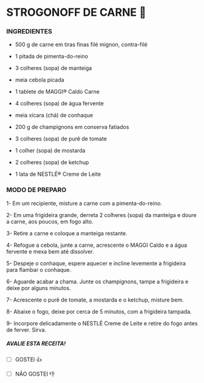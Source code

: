 # STROGONOFF DE CARNE :ox:

### INGREDIENTES

- 500 g de carne em tiras finas filé mignon, contra-filé

- 1 pitada de pimenta-do-reino 

- 3 colheres (sopa) de manteiga 

- meia cebola picada 

- 1 tablete de MAGGI® Caldo Carne 

- 4 colheres (sopa) de água fervente 

- meia xícara (chá) de conhaque 

- 200 g de champignons em conserva fatiados 

- 3 colheres (sopa) de purê de tomate 

- 1 colher (sopa) de mostarda 

- 2 colheres (sopa) de ketchup 

- 1 lata de NESTLÉ® Creme de Leite

### MODO DE PREPARO

1- Em um recipiente, misture a carne com a pimenta-do-reino. 

2- Em uma frigideira grande, derreta 2 colheres (sopa) da manteiga e doure a carne, aos poucos, em fogo alto. 

3- Retire a carne e coloque a manteiga restante.

4- Refogue a cebola, junte a carne, acrescente o MAGGI Caldo e a água fervente e mexa bem até dissolver. 

5- Despeje o conhaque, espere aquecer e incline levemente a frigideira para flambar o conhaque. 

6- Aguarde acabar a chama. Junte os champignons, tampe a frigideira e deixe por alguns minutos.

7- Acrescente o purê de tomate, a mostarda e o ketchup, misture bem. 

8- Abaixe o fogo, deixe por cerca de 5 minutos, com a frigideira tampada.

9- Incorpore delicadamente o NESTLÉ Creme de Leite e retire do fogo antes de ferver. Sirva.

##### AVALIE ESTA RECEITA!

- [ ] GOSTEI :+1:
- [ ] NÃO GOSTEI :-1:









